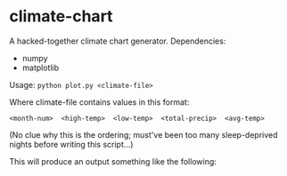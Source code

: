 # climate-chart

A hacked-together climate chart generator. Dependencies:

* numpy
* matplotlib

Usage: `python plot.py <climate-file>`

Where climate-file contains values in this format:

```
<month-num>  <high-temp>  <low-temp>  <total-precip>  <avg-temp>
```

(No clue why this is the ordering; must've been too many sleep-deprived nights before writing this script...)

This will produce an output something like the following:


